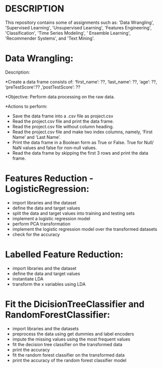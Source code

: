 # DESCRIPTION 
This repository contains some of assignments such as: 'Data Wrangling', 'Supervised Learning', 'Unsupervised Learning', 'Features Engineering', 'Classification', 'Time Series Modeling', ' Ensemble Learning', 'Recommender Systems', and 'Text Mining'.

# Data Wrangling:
Description:

*Create a data frame consists of:
‘first_name’: ??, ‘last_name’: ??, ‘age’: ??, ‘preTestScore’:?? ,’postTestScore’: ??

*Objective: Perform data processing on the raw data.

*Actions to perform:
- Save the data frame into a .csv file as project.csv
- Read the project.csv file and print the data frame.
- Read the project.csv file without column heading.
- Read the project.csv file and make two index columns, namely, ‘First Name’ and ‘Last Name’.
- Print the data frame in a Boolean form as True or False. True for Null/ NaN values and false for non-null values.
- Read the data frame by skipping the first 3 rows and print the data frame.

# Features Reduction - LogisticRegression:
- import libraries and the dataset
- define the data and target values
- split the data and target values into training and testing sets
- implement a logistic regression model
- perform PCA transformation
- implement the logistic regression model over the transformed datasets
- check for the accuracy

# Labelled Feature Reduction:
- import libraries and the dataset
- define the data and target values
- instantiate LDA
- transform the x variables using LDA

# Fit the DicisionTreeClassifier and RandomForestClassifier:
- import libraries and the datasets
- preprocess the data using get dummies and label encoders
- impute the missing values using the most frequent values
- fit the decision tree classifier on the transformed data
- print the accuracy
- fit the random forest classifier on the transformed data
- print the accuracy of the random forest classifier model
